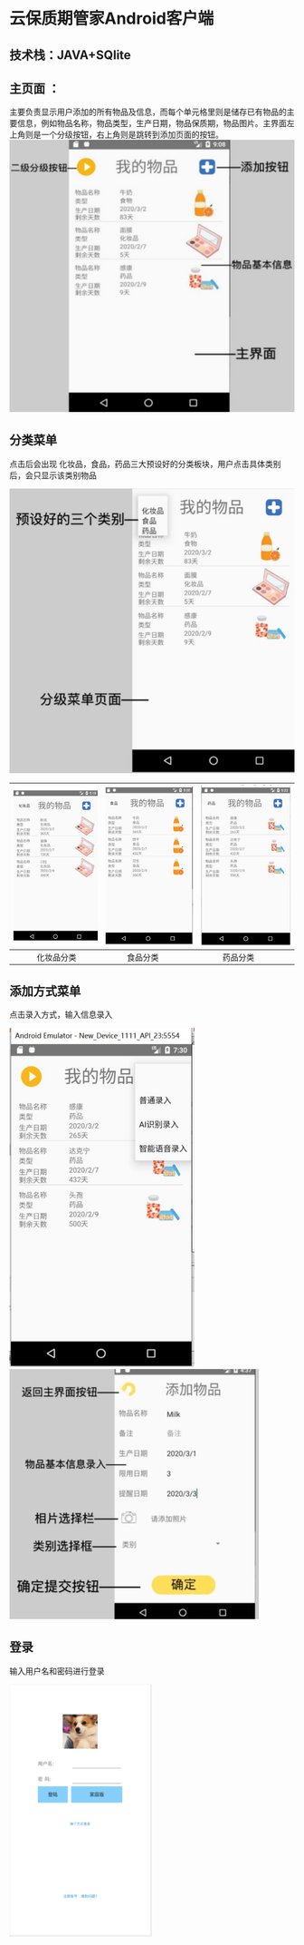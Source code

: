 # 云保质期管家Android客户端
## 技术栈：JAVA+SQlite
## 主页面 ：
主要负责显示用户添加的所有物品及信息，而每个单元格里则是储存已有物品的主要信息，例如物品名称，物品类型，生产日期，物品保质期，物品图片。主界面左上角则是一个分级按钮，右上角则是跳转到添加页面的按钮。
![img_2.png](img_2.png)
## 分类菜单
点击后会出现 化妆品，食品，药品三大预设好的分类板块，用户点击具体类别后，会只显示该类别物品  

![img.png](img.png)  

![img_1.png](img_1.png) | ![img_3.png](img_3.png) | ![img_4.png](img_4.png)
---|---|---
&nbsp;&nbsp;&nbsp;&nbsp;&nbsp;&nbsp;&nbsp;&nbsp;&nbsp;&nbsp; 化妆品分类 | &nbsp;&nbsp;&nbsp;&nbsp;&nbsp;&nbsp;&nbsp;&nbsp;&nbsp;&nbsp;食品分类 | &nbsp;&nbsp;&nbsp;&nbsp;&nbsp;&nbsp;&nbsp;&nbsp;&nbsp;&nbsp;药品分类

## 添加方式菜单
点击录入方式，输入信息录入

![img_6.png](img_6.png)![img_7.png](img_7.png)

## 登录
输入用户名和密码进行登录  

![img_8.png](img_8.png)

